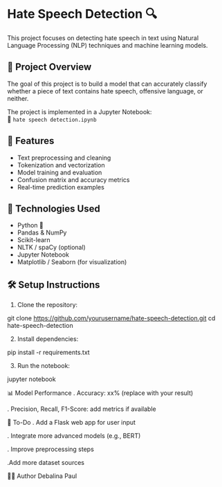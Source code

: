 # Hate Speech Detection 🔍

This project focuses on detecting hate speech in text using Natural Language Processing (NLP) techniques and machine learning models.

## 📘 Project Overview

The goal of this project is to build a model that can accurately classify whether a piece of text contains hate speech, offensive language, or neither.

The project is implemented in a Jupyter Notebook:  
📁 `hate speech detection.ipynb`

## 🚀 Features

- Text preprocessing and cleaning
- Tokenization and vectorization
- Model training and evaluation
- Confusion matrix and accuracy metrics
- Real-time prediction examples


## 🧠 Technologies Used

- Python 🐍
- Pandas & NumPy
- Scikit-learn
- NLTK / spaCy (optional)
- Jupyter Notebook
- Matplotlib / Seaborn (for visualization)

## 🛠️ Setup Instructions

1. Clone the repository:

git clone https://github.com/yourusername/hate-speech-detection.git
cd hate-speech-detection

2. Install dependencies:
   
pip install -r requirements.txt

3. Run the notebook:

jupyter notebook

📊 Model Performance
. Accuracy: xx% (replace with your result)

. Precision, Recall, F1-Score: add metrics if available

📌 To-Do
. Add a Flask web app for user input

. Integrate more advanced models (e.g., BERT)

. Improve preprocessing steps

 .Add more dataset sources

👨‍💻 Author
   Debalina Paul

